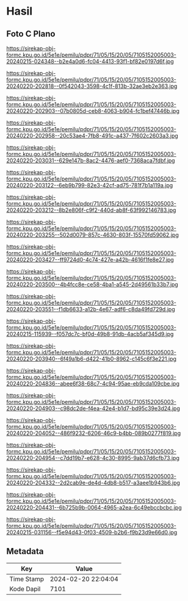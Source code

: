 # Hasil

## Foto C Plano

https://sirekap-obj-formc.kpu.go.id/5e1e/pemilu/pdpr/71/05/15/20/05/7105152005003-20240215-024348--b2e4a0d6-fc04-4413-93f1-bf82e0197d6f.jpg

https://sirekap-obj-formc.kpu.go.id/5e1e/pemilu/pdpr/71/05/15/20/05/7105152005003-20240220-202818--0f542043-3598-4c1f-813b-32ae3eb2e363.jpg

https://sirekap-obj-formc.kpu.go.id/5e1e/pemilu/pdpr/71/05/15/20/05/7105152005003-20240220-202903--07b0805d-ceb8-4063-b904-fc1bef47446b.jpg

https://sirekap-obj-formc.kpu.go.id/5e1e/pemilu/pdpr/71/05/15/20/05/7105152005003-20240220-202958--20c53ae4-7fb8-491c-a437-7f602c2603a3.jpg

https://sirekap-obj-formc.kpu.go.id/5e1e/pemilu/pdpr/71/05/15/20/05/7105152005003-20240220-203031--629e147b-8ac2-4476-aef0-7368aca7fdbf.jpg

https://sirekap-obj-formc.kpu.go.id/5e1e/pemilu/pdpr/71/05/15/20/05/7105152005003-20240220-203122--6eb9b799-82e3-42cf-ad75-781f7b1a119a.jpg

https://sirekap-obj-formc.kpu.go.id/5e1e/pemilu/pdpr/71/05/15/20/05/7105152005003-20240220-203212--8b2e806f-c9f2-440d-ab8f-63f992146783.jpg

https://sirekap-obj-formc.kpu.go.id/5e1e/pemilu/pdpr/71/05/15/20/05/7105152005003-20240220-203255--502d0079-857c-4630-803f-15570fd59062.jpg

https://sirekap-obj-formc.kpu.go.id/5e1e/pemilu/pdpr/71/05/15/20/05/7105152005003-20240220-203427--ff9724d0-4c74-427e-a42b-4616f1fe8e27.jpg

https://sirekap-obj-formc.kpu.go.id/5e1e/pemilu/pdpr/71/05/15/20/05/7105152005003-20240220-203500--4b4fcc8e-ce58-4ba1-a545-2d49561b33b7.jpg

https://sirekap-obj-formc.kpu.go.id/5e1e/pemilu/pdpr/71/05/15/20/05/7105152005003-20240220-203551--f1db6633-a12b-4e67-adf6-c8da49fd729d.jpg

https://sirekap-obj-formc.kpu.go.id/5e1e/pemilu/pdpr/71/05/15/20/05/7105152005003-20240215-115939--f057dc7c-bf0d-49b8-91db-4acb5af345d9.jpg

https://sirekap-obj-formc.kpu.go.id/5e1e/pemilu/pdpr/71/05/15/20/05/7105152005003-20240220-203940--6f49a1b6-d422-41b0-8962-c145c6f3e221.jpg

https://sirekap-obj-formc.kpu.go.id/5e1e/pemilu/pdpr/71/05/15/20/05/7105152005003-20240220-204836--abee6f38-68c7-4c94-95ae-eb9cda109cbe.jpg

https://sirekap-obj-formc.kpu.go.id/5e1e/pemilu/pdpr/71/05/15/20/05/7105152005003-20240220-204903--c98dc2de-f4ea-42e4-b1d7-bd95c39e3d24.jpg

https://sirekap-obj-formc.kpu.go.id/5e1e/pemilu/pdpr/71/05/15/20/05/7105152005003-20240220-204052--486f9232-6206-46c9-b4bb-089b0277f819.jpg

https://sirekap-obj-formc.kpu.go.id/5e1e/pemilu/pdpr/71/05/15/20/05/7105152005003-20240220-204954--c7dd19b7-e628-4c30-8995-9ab37d6cfb73.jpg

https://sirekap-obj-formc.kpu.go.id/5e1e/pemilu/pdpr/71/05/15/20/05/7105152005003-20240220-204332--2d2cab9e-de4d-4db8-b517-a3aee1b943b6.jpg

https://sirekap-obj-formc.kpu.go.id/5e1e/pemilu/pdpr/71/05/15/20/05/7105152005003-20240220-204431--6b725b9b-0064-4965-a2ea-6c49ebccbcbc.jpg

https://sirekap-obj-formc.kpu.go.id/5e1e/pemilu/pdpr/71/05/15/20/05/7105152005003-20240215-031156--f5e94d43-0f03-4509-b2b6-f9b23d9e66d0.jpg


## Metadata

| Key        | Value               |
| ---------- | ------------------- |
| Time Stamp | 2024-02-20 22:04:04 |
| Kode Dapil | 7101                |



